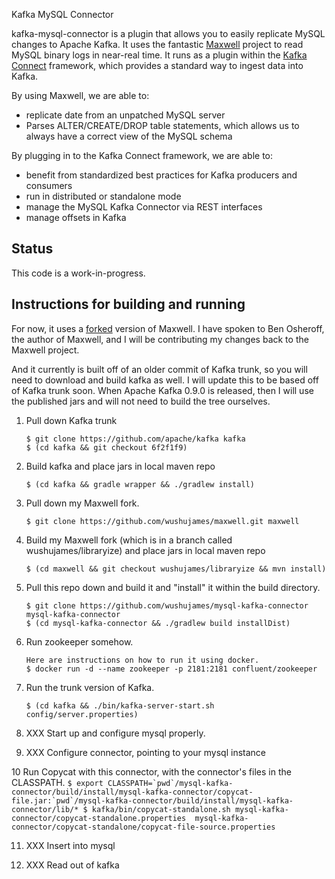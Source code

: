 Kafka MySQL Connector

kafka-mysql-connector is a plugin that allows you to easily replicate MySQL changes to Apache Kafka. It uses the fantastic [Maxwell](https://github.com/zendesk/maxwell) project to read MySQL binary logs in near-real time. It runs as a plugin within the [Kafka Connect](http://kafka.apache.org/090/documentation.html#connect) framework, which provides a standard way to ingest data into Kafka.

By using Maxwell, we are able to:
- replicate date from an unpatched MySQL server
- Parses ALTER/CREATE/DROP table statements, which allows us to always have a correct view of the MySQL schema

By plugging in to the Kafka Connect framework, we are able to:
- benefit from standardized best practices for Kafka producers and consumers
- run in distributed or standalone mode
- manage the MySQL Kafka Connector via REST interfaces
- manage offsets in Kafka

Status
------
This code is a work-in-progress.

Instructions for building and running
-------------------------------------
For now, it uses a [forked](https://github.com/wushujames/maxwell/tree/wushujames/libraryize) version of Maxwell. I have spoken to Ben Osheroff, the author of Maxwell, and I will be contributing my changes back to the Maxwell project.

And it currently is built off of an older commit of Kafka trunk, so you will need to download and build kafka as well. I will update this to be based off of Kafka trunk soon. When Apache Kafka 0.9.0 is released, then I will use the published jars and will not need to build the tree ourselves.

1.  Pull down Kafka trunk
    ```
    $ git clone https://github.com/apache/kafka kafka
    $ (cd kafka && git checkout 6f2f1f9)
    ```

2.  Build kafka and place jars in local maven repo
    ```
    $ (cd kafka && gradle wrapper && ./gradlew install)
    ```

3.  Pull down my Maxwell fork.
    ```
    $ git clone https://github.com/wushujames/maxwell.git maxwell
    ```

4.  Build my Maxwell fork (which is in a branch called wushujames/libraryize) and place jars in local maven repo
    ```
    $ (cd maxwell && git checkout wushujames/libraryize && mvn install)
    ```

5.  Pull this repo down and build it and "install" it within the build directory.
    ```
    $ git clone https://github.com/wushujames/mysql-kafka-connector mysql-kafka-connector
    $ (cd mysql-kafka-connector && ./gradlew build installDist)
    ```

6.  Run zookeeper somehow.
    ```
    Here are instructions on how to run it using docker.
    $ docker run -d --name zookeeper -p 2181:2181 confluent/zookeeper
    ```
    
7.  Run the trunk version of Kafka.
    ```
    $ (cd kafka && ./bin/kafka-server-start.sh config/server.properties)
    ```

8.  XXX Start up and configure mysql properly.


9.  XXX Configure connector, pointing to your mysql instance


10  Run Copycat with this connector, with the connector's files in the CLASSPATH.
    ```
    $ export CLASSPATH=`pwd`/mysql-kafka-connector/build/install/mysql-kafka-connector/copycat-file.jar:`pwd`/mysql-kafka-connector/build/install/mysql-kafka-connector/lib/*
    $ kafka/bin/copycat-standalone.sh mysql-kafka-connector/copycat-standalone.properties  mysql-kafka-connector/copycat-standalone/copycat-file-source.properties
    ```

11. XXX Insert into mysql

12. XXX Read out of kafka
